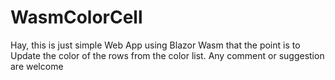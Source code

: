 # WasmColorCell

Hay, this is just simple Web App using Blazor Wasm that the point is to Update the color of the rows from the color list. Any comment or suggestion are welcome
